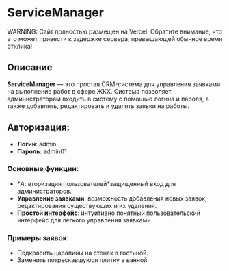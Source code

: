 # ServiceManager
WARNING: Сайт полностью размещен на Vercel. Обратите внимание, что это может привести к задержке сервера, превышающей обычное время отклика!

## Описание

**ServiceManager** — это простая CRM-система для управления заявками на выполнение работ в сфере ЖКХ. Система позволяет администраторам входить в систему с помощью логина и пароля, а также добавлять, редактировать и удалять заявки на работы. 

## Авторизация:

- **Логин**: admin
- **Пароль**: admin01

### Основные функции:

- **А*: вторизация пользователей*защищенный вход для администраторов.
- **Управление заявками**: возможность добавления новых заявок, редактирования существующих и их удаления.
- **Простой интерфейс**: интуитивно понятный пользовательский интерфейс для легкого управления заявками.

### Примеры заявок:

- Подкрасить царапины на стенах в гостиной.
- Заменить потрескавшуюся плитку в ванной.
